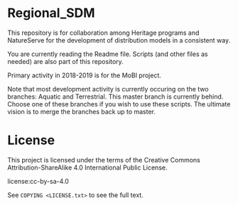 # Regional_SDM

This repository is for collaboration among Heritage programs and NatureServe for the development of distribution models in a consistent way. 

You are currently reading the Readme file. Scripts (and other files as needed) are also part of this repository.

Primary activity in 2018-2019 is for the MoBI project. 

Note that most development activity is currently occuring on the two branches: Aquatic and Terrestrial. This master branch is currently behind. Choose one of these branches if you wish to use these scripts. The ultimate vision is to merge the branches back up to master. 

License
=======
This project is licensed under the terms of the Creative Commons Attribution-ShareAlike 4.0 International Public
License.

license:cc-by-sa-4.0

See `COPYING <LICENSE.txt>` to see the full text.
